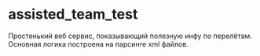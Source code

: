 # assisted_team_test
Простенький веб сервис, показывающий полезную инфу по перелётам. Основная логика построена на парсинге xml файлов. 
